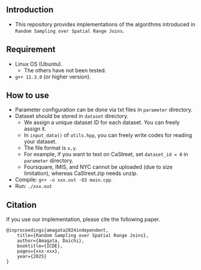 ## Introduction
* This repository provides implementations of the algorithms introduced in `Random Sampling over Spatial Range Joins`.

## Requirement
* Linux OS (Ubuntu).
   * The others have not been tested.
* `g++ 11.3.0` (or higher version).

## How to use
* Parameter configuration can be done via txt files in `parameter` directory.
* Dataset should be stored in `dataset` directory.
	* We assign a unique dataset ID for each dataset. You can freely assign it.
	* In `input_data()` of `utils.hpp`, you can freely write codes for reading your dataset.
	* The file format is `x,y`.
    * For example, if you want to test on CaStreet, set `dataset_id = 0`  in `parameter` directory.
    * Foursquare, IMIS, and NYC cannot be uploaded (due to size limitation), whereas CaStreet.zip needs unzip.
* Compile: `g++ -o xxx.out -O3 main.cpp`.
* Run: `./xxx.out`

## Citation
If you use our implementation, please cite the following paper.
``` 
@inproceedings{amagata2024independent,  
    title={Random Sampling over Spatial Range Joins},  
    author={Amagata, Daichi},  
    booktitle={ICDE},  
    pages={xxx-xxx},  
    year={2025}  
}
``` 
